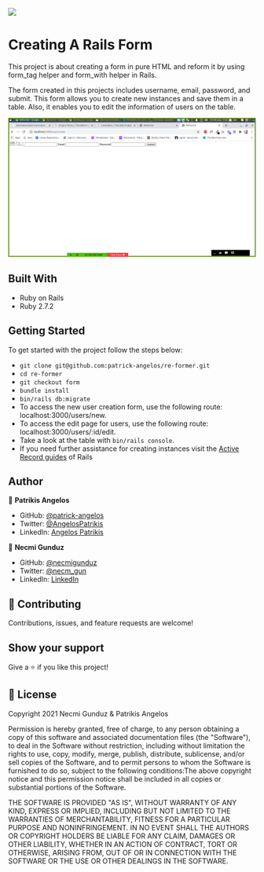 ![](https://img.shields.io/badge/Microverse-blueviolet)

# Creating A Rails Form

This project is about creating a form in pure HTML and reform it by using form_tag helper and form_with helper in Rails.

The form created in this projects includes username, email, password, and submit. This form allows you to create new instances and save them in a table. Also, it enables you to edit the information of users on the table. 

![screenshot](images/srcn.png)

## Built With

- Ruby on Rails
- Ruby 2.7.2

## Getting Started

To get started with the project follow the steps below:
- `git clone git@github.com:patrick-angelos/re-former.git`
- `cd re-former`
- `git checkout form`
- `bundle install`
- `bin/rails db:migrate`
- To access the new user creation form, use the following route: localhost:3000/users/new.
- To access the edit page for users, use the following route: localhost:3000/users/:id/edit.
- Take a look at the table with `bin/rails console`.
- If you need further assistance for creating instances visit the [Active Record guides](https://guides.rubyonrails.org/active_record_basics.html) of Rails

## Author

👤 **Patrikis Angelos**

- GitHub: [@patrick-angelos](https://github.com/patrick-angelos)
- Twitter: [@AngelosPatrikis](https://twitter.com/AngelosPatrikis)
- LinkedIn: [Angelos Patrikis](https://www.linkedin.com/in/patrikis-angelos/)

👤 **Necmi Gunduz**
- GitHub: [@necmigunduz](https://github.com/necmigunduz)
- Twitter: [@necm_gun](https://twitter.com/necm_gun)
- LinkedIn: [LinkedIn](https://www.linkedin.com/in/necmigunduz/)

## 🤝 Contributing

Contributions, issues, and feature requests are welcome!

## Show your support

Give a ⭐️ if you like this project!

## 📝 License

Copyright 2021 Necmi Gunduz & Patrikis Angelos

Permission is hereby granted, free of charge, to any person obtaining a copy of this software and associated documentation files (the "Software"), to deal in the Software without restriction, including without limitation the rights to use, copy, modify, merge, publish, distribute, sublicense, and/or sell copies of the Software, and to permit persons to whom the Software is furnished to do so, subject to the following conditions:The above copyright notice and this permission notice shall be included in all copies or substantial portions of the Software.

THE SOFTWARE IS PROVIDED "AS IS", WITHOUT WARRANTY OF ANY KIND, EXPRESS OR IMPLIED, INCLUDING BUT NOT LIMITED TO THE WARRANTIES OF MERCHANTABILITY, FITNESS FOR A PARTICULAR PURPOSE AND NONINFRINGEMENT. IN NO EVENT SHALL THE AUTHORS OR COPYRIGHT HOLDERS BE LIABLE FOR ANY CLAIM, DAMAGES OR OTHER LIABILITY, WHETHER IN AN ACTION OF CONTRACT, TORT OR OTHERWISE, ARISING FROM, OUT OF OR IN CONNECTION WITH THE SOFTWARE OR THE USE OR OTHER DEALINGS IN THE SOFTWARE.